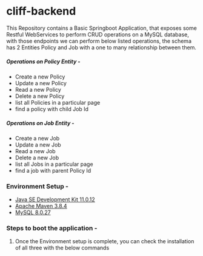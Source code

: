 # cliff-backend
This Repository contains a Basic Springboot Application, that exposes some Restful WebServices to perform CRUD operations on a MySQL database, with those endpoints we can perform below listed operations, the schema has 2 Entities Policy and Job with a one to many relationship between them.

##### Operations on Policy Entity - 
- Create a new Policy
- Update a new Policy
- Read a new Policy
- Delete a new Policy
- list all Policies in a particular page
- find a policy with child Job Id

##### Operations on Job Entity - 
- Create a new Job
- Update a new Job
- Read a new Job
- Delete a new Job
- list all Jobs in a particular page
- find a job with parent Policy Id


### Environment Setup -
- [Java SE Development Kit 11.0.12](https://www.oracle.com/in/java/technologies/javase/jdk11-archive-downloads.html)
- [Apache Maven 3.8.4](https://maven.apache.org/download.cgi)
- [MySQL 8.0.27](https://dev.mysql.com/downloads/installer/)

### Steps to boot the application -

1. Once the Environment setup is complete, you can check the installation of all three with the below commands


